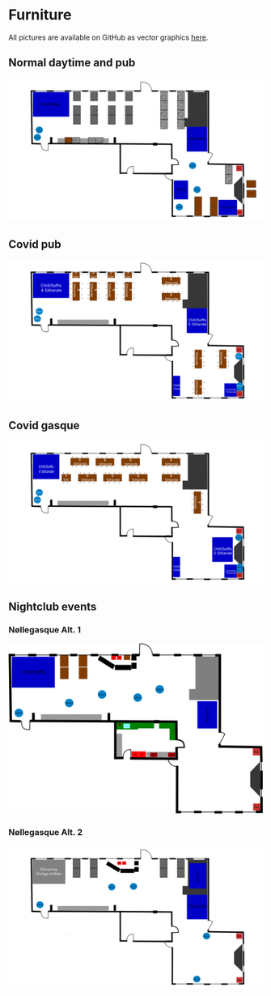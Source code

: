 # Furniture

All pictures are available on GitHub as vector graphics [here][1].

## Normal daytime and pub

![new_tables]

## Covid pub

![covid_pub]

## Covid gasque

![covid_gasque]

## Nightclub events

### Nøllegasque Alt. 1

![n0llegasque_1]

### Nøllegasque Alt. 2

![n0llegasque_2]

[1]: https://github.com/insektionen/kistan

[new_tables]: https://raw.githubusercontent.com/insektionen/kistan/master/images/new_tables.png

[covid_pub]: https://raw.githubusercontent.com/insektionen/kistan/master/images/covid_max_8.png

[covid_gasque]: https://raw.githubusercontent.com/insektionen/kistan/master/images/covid_max_8_gasque.png

[n0llegasque_1]: https://raw.githubusercontent.com/insektionen/kistan/master/images/n0llegasque.png

[n0llegasque_2]: https://raw.githubusercontent.com/insektionen/kistan/master/images/n0llegasque_alt2.png
